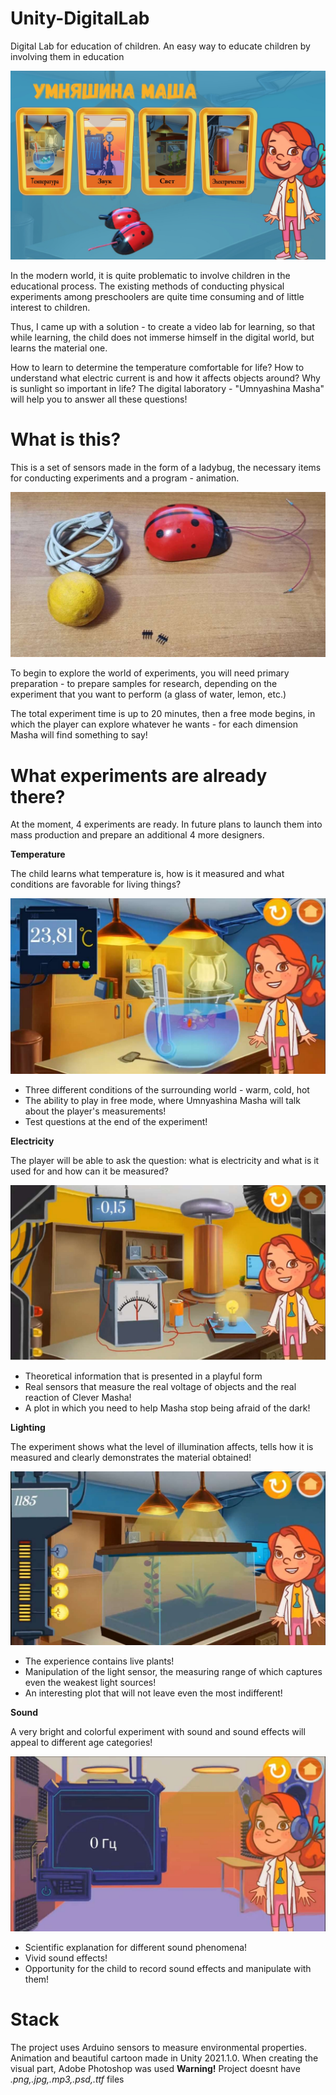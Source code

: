 # Unity-DigitalLab
Digital Lab for education of children. Аn easy way to educate children by involving them in education

![main_title](https://github.com/DontCallMeShurley/Unity-DigitalLab/blob/main/pictures/full_1608072605-photo.jpg)

In the modern world, it is quite problematic to involve children in the educational process. The existing methods of conducting physical experiments among preschoolers are quite time consuming and of little interest to children.

Thus, I came up with a solution - to create a video lab for learning, so that while learning, the child does not immerse himself in the digital world, but learns the material one.

How to learn to determine the temperature comfortable for life? How to understand what electric current is and how it affects objects around? Why is sunlight so important in life? The digital laboratory - "Umnyashina Masha" will help you to answer all these questions!

# What is this?

This is a set of sensors made in the form of a ladybug, the necessary items for conducting experiments and a program - animation.

![main rules](https://github.com/DontCallMeShurley/Unity-DigitalLab/blob/main/pictures/embed_asset.png)

To begin to explore the world of experiments, you will need primary preparation - to prepare samples for research, depending on the experiment that you want to perform (a glass of water, lemon, etc.)

The total experiment time is up to 20 minutes, then a free mode begins, in which the player can explore whatever he wants - for each dimension Masha will find something to say!

# What experiments are already there?

At the moment, 4 experiments are ready. In future plans to launch them into mass production and prepare an additional 4 more designers.

**Temperature**

The child learns what temperature is, how is it measured and what conditions are favorable for living things?

![Temperature](https://github.com/DontCallMeShurley/Unity-DigitalLab/blob/main/pictures/embed_asset%20(5).png)

<ul>
<li>Three different conditions of the surrounding world - warm, cold, hot</li>
<li>The ability to play in free mode, where Umnyashina Masha will talk about the player's measurements!</li>
<li>Test questions at the end of the experiment!</li>
</ul>

**Electricity**

The player will be able to ask the question: what is electricity and what is it used for and how can it be measured?

![Electricity](https://github.com/DontCallMeShurley/Unity-DigitalLab/blob/main/pictures/embed_asset%20(6).png)

<ul>
<li>Theoretical information that is presented in a playful form</li>
<li>Real sensors that measure the real voltage of objects and the real reaction of Clever Masha!</li>
<li>A plot in which you need to help Masha stop being afraid of the dark!</li>
</ul>

**Lighting**

The experiment shows what the level of illumination affects, tells how it is measured and clearly demonstrates the material obtained!

![Lighting](https://github.com/DontCallMeShurley/Unity-DigitalLab/blob/main/pictures/embed_asset%20(7).png)

<ul>
<li>The experience contains live plants!</li>
<li>Manipulation of the light sensor, the measuring range of which captures even the weakest light sources!</li>
<li>An interesting plot that will not leave even the most indifferent!</li>
</ul>

**Sound**

A very bright and colorful experiment with sound and sound effects will appeal to different age categories!

![Sound](https://github.com/DontCallMeShurley/Unity-DigitalLab/blob/main/pictures/embed_asset%20(8).png)

<ul>
<li>Scientific explanation for different sound phenomena!</li>
<li>Vivid sound effects!</li>
<li>Opportunity for the child to record sound effects and manipulate with them!</li>
</ul>

# Stack
The project uses Arduino sensors to measure environmental properties. Animation and beautiful cartoon made in Unity 2021.1.0. When creating the visual part, Adobe Photoshop was used
**Warning!**
Project doesnt have *.png,.jpg,.mp3,.psd,.ttf* files












